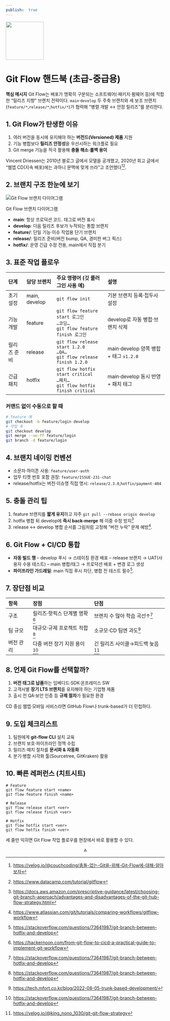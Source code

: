 ```yaml
---
publish:  true
---
```


<img src="https://r2cdn.perplexity.ai/pplx-full-logo-primary-dark%402x.png" class="logo" width="120"/>

# Git Flow 핸드북 (초급-중급용)

**핵심 메시지**
Git Flow는 배포가 명확히 구분되는 소프트웨어(·패키지·펌웨어 등)에 적합한 “릴리즈 지향” 브랜치 전략이다. `main`·`develop` 두 주축 브랜치와 세 보조 브랜치(`feature/*`,`release/*`,`hotfix/*`)가 협력해 “병렬 개발 ↔ 안정 릴리즈”를 분리한다.

## 1. Git Flow가 탄생한 이유

1. 여러 버전을 동시에 유지해야 하는 **버전드(Versioned) 제품** 지원
2. 기능 병합보다 **릴리즈 안정성**을 우선시하는 워크플로 필요
3. Git merge 기능을 적극 활용해 **충돌 해소·롤백 용이**

Vincent Driessen는 2010년 블로그 글에서 모델을 공개했고, 2020년 회고 글에서 “웹앱 CD(지속 배포)에는 과하니 문맥에 맞게 쓰라”고 조언했다[^1][^2].

## 2. 브랜치 구조 한눈에 보기

![Git Flow 브랜치 다이어그램](https://user-gen-media-assets.s3.amazonaws.com/gpt4o_images/de40af91-ac06-4b9e-b850-c0cd3bb57ddd.png)

Git Flow 브랜치 다이어그램

- **main**: 항상 프로덕션 코드. 태그로 버전 표시
- **develop**: 다음 릴리즈 후보가 누적되는 통합 브랜치
- **feature/**: 단일 기능·이슈 작업용 단기 브랜치
- **release/**: 릴리즈 준비(버전 bump, QA, 경미한 버그 픽스)
- **hotfix/**: 운영 긴급 수정 전용, main에서 직접 분기


## 3. 표준 작업 플로우

| 단계 | 담당 브랜치 | 주요 명령어 (깃 플러그인 사용 예) | 설명 |
| :-- | :-- | :-- | :-- |
| 초기 설정 | main, develop | `git flow init` | 기본 브랜치 등록·접두사 설정 |
| 기능 개발 | feature | `git flow feature start 로그인`<br>`…코딩…`<br>`git flow feature finish 로그인` | develop로 자동 병합·브랜치 삭제 |
| 릴리즈 준비 | release | `git flow release start 1.2.0`<br>`…QA…`<br>`git flow release finish 1.2.0` | main·develop 양쪽 병합 + 태그 `v1.2.0` |
| 긴급 패치 | hotfix | `git flow hotfix start critical`<br>`…패치…`<br>`git flow hotfix finish critical` | main·develop 동시 반영 + 패치 태그 |

### 커맨드 없이 수동으로 할 때

```bash
# feature 예
git checkout -b feature/login develop
# 작업 후
git checkout develop
git merge --no-ff feature/login
git branch -d feature/login
```


## 4. 브랜치 네이밍 컨벤션

- 소문자·하이픈 사용: `feature/user-auth`
- 업무 티켓 번호 포함 권장: `feature/ISSUE-231-chat`
- release/hotfix는 버전·이슈명 직접 명시: `release/2.3.0`,`hotfix/payment-404`


## 5. 충돌 관리 팁

1. feature 브랜치를 **짧게 유지**하고 자주 `git pull --rebase origin develop`
2. hotfix 병합 뒤 develop에 **즉시 back-merge** 해 이중 수정 방지[^3]
3. release ↔ develop 병합 순서를 그림처럼 고정해 “버전 누락” 문제 예방[^4].

## 6. Git Flow + CI/CD 통합

- **자동 빌드 행**
– develop 푸시 → 스테이징 환경 배포
– release 브랜치 → UAT(사용자 수용 테스트)
– main 병합/태그 → 프로덕션 배포 + 변경 로그 생성
- **파이프라인 가드레일**: main 직접 푸시 차단, 병합 전 테스트 필수[^5].


## 7. 장단점 비교

| 항목 | 장점 | 단점 |
| :-- | :-- | :-- |
| 구조 | 릴리즈·핫픽스 단계별 명확[^6] | 브랜치 수 많아 학습 곡선↑[^5] |
| 팀 규모 | 대규모·규제 프로젝트 적합[^5] | 소규모·CD 팀엔 과도[^7] |
| 버전 관리 | 다중 버전 장기 지원 용이[^5] | 긴 릴리즈 사이클→피드백 늦음[^8] |

## 8. 언제 Git Flow를 선택할까?

1. **버전 태그로 납품**하는 임베디드·SDK·온프레미스 SW
2. 고객사별 **장기 LTS 브랜치**를 유지해야 하는 기업형 제품
3. 출시 전 QA·보안 인증 등 **규제 절차**가 필요한 환경

CD 중심 웹앱·모바일 서비스라면 GitHub Flow나 trunk-based가 더 민첩하다.

## 9. 도입 체크리스트

1. 팀원에게 **git-flow CLI** 설치 교육
2. 브랜치 보호·파이프라인 정책 수립
3. 릴리즈·패치 절차를 **문서화 \& 자동화**
4. 분기·병합 시각화 툴(Sourcetree, GitKraken) 활용

## 10. 빠른 레퍼런스 (치트시트)

```
# Feature
git flow feature start <name>
git flow feature finish <name>

# Release
git flow release start <ver>
git flow release finish <ver>

# Hotfix
git flow hotfix start <ver>
git flow hotfix finish <ver>
```

세 줄만 익히면 Git Flow 작업 플로우를 현장에서 바로 활용할 수 있다.

<div style="text-align: center">⁂</div>

[^1]: https://velog.io/@couchcoding/충돌-없는-Git을-위해-Git-Flow에-대해-알아보자

[^2]: https://www.datacamp.com/tutorial/gitflow

[^3]: https://docs.aws.amazon.com/prescriptive-guidance/latest/choosing-git-branch-approach/advantages-and-disadvantages-of-the-git-hub-flow-strategy.html

[^4]: https://www.atlassian.com/git/tutorials/comparing-workflows/gitflow-workflow

[^5]: https://stackoverflow.com/questions/73641987/git-branch-between-hotfix-and-develop

[^6]: https://hackernoon.com/from-git-flow-to-cicd-a-practical-guide-to-implement-git-workflow

[^7]: https://tech.mfort.co.kr/blog/2022-08-05-trunk-based-development/

[^8]: https://velog.io/@king_nono_1030/git-git-flow-strategy

[^9]: https://docs.aws.amazon.com/prescriptive-guidance/latest/choosing-git-branch-approach/advantages-and-disadvantages-of-the-gitflow-strategy.html

[^10]: https://danielkummer.github.io/git-flow-cheatsheet/index.ko_KR.html

[^11]: https://taptorestart.tistory.com/entry/Q-git-flow란-git-flow-활용-방법은

[^12]: https://www.reddit.com/r/git/comments/f9du5a/what_drawbacks_have_you_experienced_on_projects/

[^13]: https://wookkl.tistory.com/57

[^14]: https://framecreator.tistory.com/25

[^15]: https://www.glukhov.org/post/2025/06/gitflow-steps-and-alternatives/

[^16]: https://dogfeet.github.io/articles/2011/a-successful-git-branching-model.html

[^17]: https://blog.hwahae.co.kr/all/tech/9507

[^18]: https://georgestocker.com/2020/03/04/please-stop-recommending-git-flow/

[^19]: https://ykh6242.tistory.com/entry/Git-flow-소개

[^20]: https://wonsss.github.io/etc/git-branch-strategy/

[^21]: https://www.cnblogs.com/Leo_wl/p/14440150.html

[^22]: https://www.linkedin.com/posts/kedar-joshi-5648b44b_a-successful-git-branching-model-activity-7119024217278337024-eeEN

[^23]: https://nvie.com/posts/a-successful-git-branching-model/

[^24]: https://news.ycombinator.com/item?id=37415677

[^25]: https://news.ycombinator.com/item?id=22496724

[^26]: https://jtm0609.tistory.com/179

[^27]: https://velog.io/@geon-2/Git-WorkFlow

[^28]: https://hudi.blog/git-branch-strategy/

